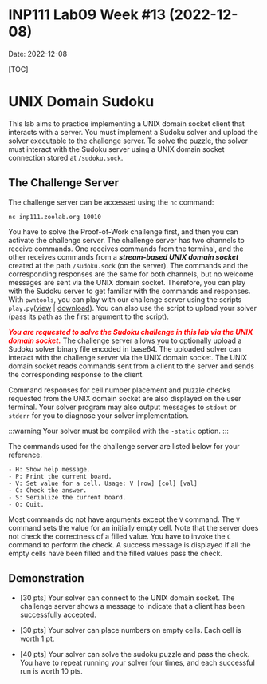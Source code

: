 # INP111 Lab09 Week #13 (2022-12-08)

Date: 2022-12-08

[TOC]

# UNIX Domain Sudoku

This lab aims to practice implementing a UNIX domain socket client that interacts with a server. You must implement a Sudoku solver and upload the solver executable to the challenge server. To solve the puzzle, the solver must interact with the Sudoku server using a UNIX domain socket connection stored at `/sudoku.sock`.

## The Challenge Server

The challenge server can be accessed using the `nc` command:

```
nc inp111.zoolab.org 10010
```

You have to solve the Proof-of-Work challenge first, and then you can activate the challenge server. The challenge server has two channels to receive commands. One receives commands from the terminal, and the other receives commands from a ***stream-based UNIX domain socket*** created at the path `/sudoku.sock` (on the server). The commands and the corresponding responses are the same for both channels, but no welcome messages are sent via the UNIX domain socket. Therefore, you can play with the Sudoku server to get familiar with the commands and responses. With `pwntools`, you can play with our challenge server using the scripts `play.py`([view](https://inp111.zoolab.org/code.html?file=lab09/play.py) | [download](https://inp111.zoolab.org/lab09/play.py)). You can also use the script to upload your solver (pass its path as the first argument to the script).

<span style="color: red">***You are requested to solve the Sudoku challenge in this lab via the UNIX domain socket.***</span> The challenge server allows you to optionally upload a Sudoku solver binary file encoded in base64. The uploaded solver can interact with the challenge server via the UNIX domain socket. The UNIX domain socket reads commands sent from a client to the server and sends the corresponding response to the client.

Command responses for cell number placement and puzzle checks requested from the UNIX domain socket are also displayed on the user terminal. Your solver program may also output messages to `stdout` or `stderr` for you to diagnose your solver implementation.

:::warning
Your solver must be compiled with the `-static` option.
:::

The commands used for the challenge server are listed below for your reference.
```
- H: Show help message.
- P: Print the current board.
- V: Set value for a cell. Usage: V [row] [col] [val]
- C: Check the answer.
- S: Serialize the current board.
- Q: Quit.
```
Most commands do not have arguments except the `V` command. The `V` command sets the value for an initially empty cell. Note that the server does not check the correctness of a filled value. You have to invoke the `C` command to perform the check. A success message is displayed if all the empty cells have been filled and the filled values pass the check.

## Demonstration

- [30 pts] Your solver can connect to the UNIX domain socket. The challenge server shows a message to indicate that a client has been successfully accepted.

- [30 pts] Your solver can place numbers on empty cells. Each cell is worth 1 pt.

- [40 pts] Your solver can solve the sudoku puzzle and pass the check. You have to repeat running your solver four times, and each successful run is worth 10 pts.